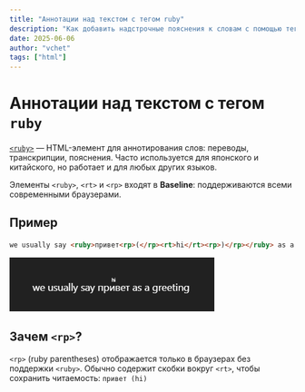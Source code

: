 ```yaml
---
title: "Аннотации над текстом с тегом ruby"
description: "Как добавить надстрочные пояснения к словам с помощью тега <ruby>. Применяется как для японского, китайского, так и любых других языков."
date: 2025-06-06
author: "vchet"
tags: ["html"]
---
```


# Аннотации над текстом с тегом `ruby`

[`<ruby>`](https://developer.mozilla.org/en-US/docs/Web/HTML/Reference/Elements/ruby) — HTML-элемент для аннотирования слов: переводы, транскрипции, пояснения. Часто используется для японского и китайского, но работает и для любых других языков.

Элементы `<ruby>`, `<rt>` и `<rp>` входят в **Baseline**: поддерживаются всеми современными браузерами.

## Пример

```html
we usually say <ruby>привет<rp>(</rp><rt>hi</rt><rp>)</rp></ruby> as a greeting
```

![example](./images/ruby.png)

## Зачем `<rp>`?

`<rp>` (ruby parentheses) отображается только в браузерах без поддержки `<ruby>`. Обычно содержит скобки вокруг `<rt>`, чтобы сохранить читаемость: `привет (hi)`
